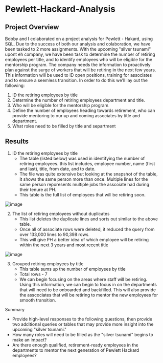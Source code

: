 # Pewlett-Hackard-Analysis
## Project Overview
  Bobby and I colaborated on a project analysis for Pewlett - Hakard, using SQL.  Due to the success of both our analysis and colaboration, we have been tasked to 2 more assignments.  With the upcoming "silver tsunami" upont eh company, we have been task to determine the number of retiring employees per title, and to identify employees who will be eligible for the mentorship program.  The company needs the information to proactively plan against the surge of workers that will be retiring in the next few years.  This information will be used to ID open positions, training for associates and to ensure a seemless transition.  In order to do this we'll lay out the following:
 
  1. ID the retiring employees by title
  2. Determine the number of retiring employees department and title.
  3. Who will be eligible for the mentorship program.
  4. Define the number of employees heading towards retirement, who can provide mentoring to our up and coming associates by title and department.
  5. What roles need to be filled by title and separtment
 
## Results
1. ID the retiring employees by title
    - The table (listed below) was used in identifying the number of retiring employees.  this list includes, employee number, name (first and last), title, from date, and to date.
    - The file was quite extensive but looking at the snapshot of the table, it shows the same person more than once. Multiple lines for the same person reporesents multiple jobs the asscoiate had during their tenure at PH.
    - This table is the full list of employees that will be retiring soon.

![image](https://user-images.githubusercontent.com/94253815/149680492-e9f539cd-65dc-4fb2-8603-ad68bd347067.png)

2. The list of retiring employees without duplicates
    - This list deletes the duplicate lines and sorts out similar to the above table.
    - Once all of associate rows were deleted, it reduced the query from over 133,000 lines to 90,398 rows.
    - This will give PH a better idea of which employee will be retiring within the next 3 years  and most recent title


![image](https://user-images.githubusercontent.com/94253815/149681181-bde86d8f-b15f-4d41-b86f-d074e3a18fcd.png)


3. Grouped retiring employees by title
    - This table sums up the number of employees by title
    - Total rows - 7
    - We can begin focusing on the areas where staff will be retiring. 
   Using this information, we can begin to focus in on the departments that will need to be onboarded and backfilled.  This will also provide the asscociates that will be retiring to mentor the new employees for smooth transition.
   
   
  









Summary
- Provide high-level responses to the following questions, then provide two additional queries or tables that may provide more insight into the upcoming "silver tsunami."
- How many roles will need to be filled as the "silver tsunami" begins to make an impact?
- Are there enough qualified, retirement-ready employees in the departments to mentor the next generation of Pewlett Hackard employees?

